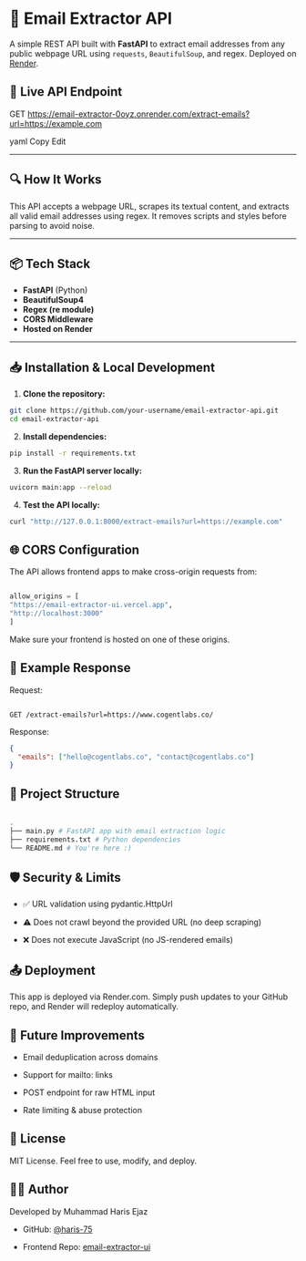 # 📧 Email Extractor API

A simple REST API built with **FastAPI** to extract email addresses from any public webpage URL using `requests`, `BeautifulSoup`, and regex. Deployed on [Render](https://render.com).

## 🚀 Live API Endpoint

GET https://email-extractor-0oyz.onrender.com/extract-emails?url=https://example.com

yaml
Copy
Edit

---

## 🔍 How It Works

This API accepts a webpage URL, scrapes its textual content, and extracts all valid email addresses using regex. It removes scripts and styles before parsing to avoid noise.

---

## 📦 Tech Stack

- **FastAPI** (Python)
- **BeautifulSoup4**
- **Regex (re module)**
- **CORS Middleware**
- **Hosted on Render**

---

## 📥 Installation & Local Development

1. **Clone the repository:**

```bash
git clone https://github.com/your-username/email-extractor-api.git
cd email-extractor-api
```

2. **Install dependencies:**

```bash
pip install -r requirements.txt
```

3. **Run the FastAPI server locally:**

```bash
uvicorn main:app --reload
```

4. **Test the API locally:**

```bash
curl "http://127.0.0.1:8000/extract-emails?url=https://example.com"
```

## 🌐 CORS Configuration

The API allows frontend apps to make cross-origin requests from:

```python

allow_origins = [
"https://email-extractor-ui.vercel.app",
"http://localhost:3000"
]
```

Make sure your frontend is hosted on one of these origins.

## 🧪 Example Response

Request:

```http

GET /extract-emails?url=https://www.cogentlabs.co/
```

Response:

```json
{
  "emails": ["hello@cogentlabs.co", "contact@cogentlabs.co"]
}
```

## 📁 Project Structure

```bash

.
├── main.py # FastAPI app with email extraction logic
├── requirements.txt # Python dependencies
└── README.md # You're here :)
```

## 🛡️ Security & Limits

- ✅ URL validation using pydantic.HttpUrl

- ⚠️ Does not crawl beyond the provided URL (no deep scraping)

- ❌ Does not execute JavaScript (no JS-rendered emails)

## 📤 Deployment

This app is deployed via Render.com. Simply push updates to your GitHub repo, and Render will redeploy automatically.

## 🧠 Future Improvements

- Email deduplication across domains

- Support for mailto: links

- POST endpoint for raw HTML input

- Rate limiting & abuse protection

## 📄 License

MIT License. Feel free to use, modify, and deploy.

## 👨‍💻 Author

Developed by Muhammad Haris Ejaz

- GitHub: [@haris-75](https://github.com/haris-75)

- Frontend Repo: [email-extractor-ui](https://github.com/haris-75/email-extractor-ui)
